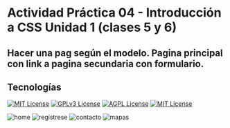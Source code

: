 # Actividad Práctica 04 - Introducción a CSS Unidad 1 (clases 5 y 6)

## Hacer una pag según el modelo. Pagina principal con link a pagina secundaria con formulario.

## Tecnologías
[![MIT License](https://img.shields.io/badge/License-VSC-GREEN.svg)](https://choosealicense.com/licenses/mit/)
[![GPLv3 License](https://img.shields.io/badge/License-HTML-red.svg)](https://opensource.org/licenses/)
[![AGPL License](https://img.shields.io/badge/License-CSS-blue.svg)](http://www.gnu.org/licenses/agpl-3.0)
[![MIT License](https://img.shields.io/badge/Others-anything-orange.svg)](https://choosealicense.com/licenses/mit/)

 
![home](https://github.com/Galbickus/Act_CSS_1/assets/135274833/feb635fc-c53e-4401-a05f-0429516ad08b)
![registrese](https://github.com/Galbickus/Act_CSS_1/assets/135274833/040d12e8-32f8-4ecf-863f-64b545ddde39)
![contacto](https://github.com/Galbickus/Act_CSS_1/assets/135274833/625659dd-6956-45cb-9c16-e96d755c9f01)
![mapas](https://github.com/Galbickus/Act_CSS_1/assets/135274833/08c7340e-07a5-442d-8c13-b6b1ff708a3c)

